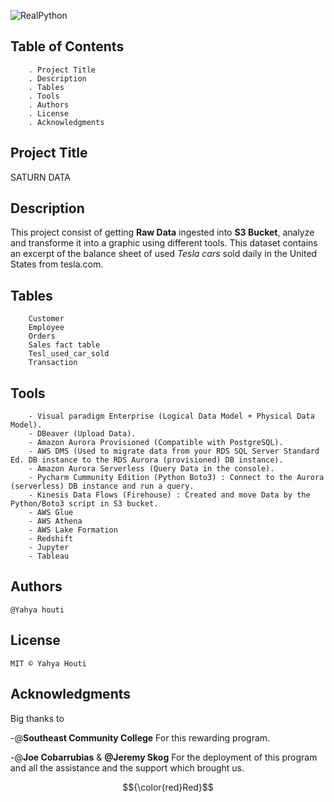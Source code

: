 ![RealPython](https://user-images.githubusercontent.com/112673539/226464986-6a17242f-1ae0-430d-b920-2c889d13fac6.JPG)

## Table of Contents

 		. Project Title
 		. Description
 		. Tables
 		. Tools 
 		. Authors
 		. License
 		. Acknowledgments

## Project Title

SATURN DATA

## Description

This project consist of getting **Raw Data** ingested into **S3 Bucket**, analyze and transforme it into a graphic using different tools.
This dataset contains an excerpt of the balance sheet of used _Tesla cars_ sold daily in the United States from tesla.com.


## Tables

 		Customer
 		Employee
 		Orders
 		Sales fact table
 		Tesl_used_car_sold
 		Transaction
	
## Tools

 		- Visual paradigm Enterprise (Logical Data Model + Physical Data Model).
 		- DBeaver (Upload Data).
 		- Amazon Aurora Provisioned (Compatible with PostgreSQL).
 		- AWS DMS (Used to migrate data from your RDS SQL Server Standard Ed. DB instance to the RDS Aurora (provisioned) DB instance).
 		- Amazon Aurora Serverless (Query Data in the console).
 		- Pycharm Cummunity Edition (Python Boto3) : Connect to the Aurora (serverless) DB instance and run a query.
 		- Kinesis Data Flows (Firehouse) : Created and move Data by the Python/Boto3 script in S3 bucket.
 		- AWS Glue
 		- AWS Athena
 		- AWS Lake Formation
		- Redshift
		- Jupyter
 		- Tableau

## Authors

	@Yahya houti

## License

	MIT © Yahya Houti

## Acknowledgments

Big thanks to 

-@**Southeast Community College** For this rewarding program.

-@**Joe Cobarrubias** & **@Jeremy Skog** For the deployment of this program and all the assistance and the support which brought us.

$${\color{red}Red}$$

